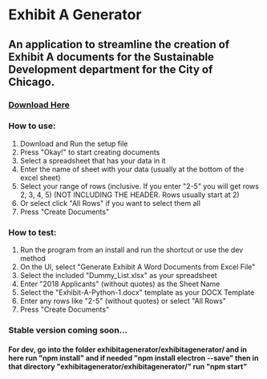 # Exhibit A Generator

## An application to streamline the creation of Exhibit A documents for the Sustainable Development department for the City of Chicago.

### [Download Here](https://github.com/chukwumaokere/exhibitagenerator/releases/download/3.1.0/ExhibitAGenerator-Setup3.0.0.exe)  

### How to use:
1. Download and Run the setup file   
2. Press "Okay!" to start creating documents   
3. Select a spreadsheet that has your data in it   
4. Enter the name of sheet with your data (usually at the bottom of the excel sheet)   
5. Select your range of rows (inclusive. If you enter "2-5" you will get rows 2, 3, 4, 5) (NOT INCLUDING THE HEADER. Rows usually start at 2)   
6. Or select click "All Rows" if you want to select them all   
7. Press "Create Documents"   

### How to test:
1. Run the program from an install and run the shortcut or use the dev method   
2. On the UI, select "Generate Exhibit A Word Documents from Excel File"   
3. Select the included "Dummy_List.xlsx" as your spreadsheet   
4. Enter "2018 Applicants" (without quotes) as the Sheet Name   
5. Select the "Exhibit-A-Python-1.docx" template as your DOCX Template   
6. Enter any rows like "2-5" (without quotes) or select "All Rows"   
7. Press "Create Documents"   

### Stable version coming soon...

#### For dev, go into the folder exhibitagenerator/exhibitagenerator/ and in here run "npm install" and if needed "npm install electron --save" then in that directory "exhibitagenerator/exhibitagenerator/" run "npm start"
